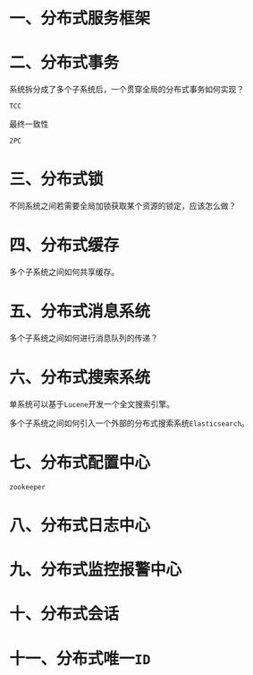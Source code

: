 [^1]: <https://juejin.im/post/5c992471e51d456079490ef8>

# 一、分布式服务框架



# 二、分布式事务

系统拆分成了多个子系统后，一个贯穿全局的分布式事务如何实现？

`TCC`

最终一致性

`2PC`





# 三、分布式锁

不同系统之间若需要全局加锁获取某个资源的锁定，应该怎么做？





# 四、分布式缓存

多个子系统之间如何共享缓存。



# 五、分布式消息系统

多个子系统之间如何进行消息队列的传递？



# 六、分布式搜索系统

单系统可以基于`Lucene`开发一个全文搜索引擎。

多个子系统之间如何引入一个外部的分布式搜索系统`Elasticsearch`。



# 七、分布式配置中心

`zookeeper`



# 八、分布式日志中心



# 九、分布式监控报警中心



# 十、分布式会话



# 十一、分布式唯一`ID`


